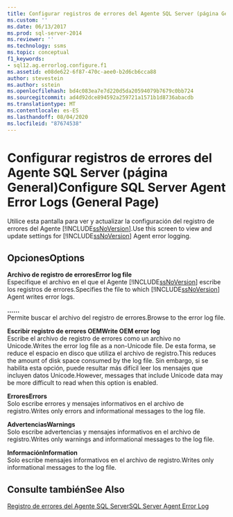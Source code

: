 ```yaml
---
title: Configurar registros de errores del Agente SQL Server (página General) | Microsoft Docs
ms.custom: ''
ms.date: 06/13/2017
ms.prod: sql-server-2014
ms.reviewer: ''
ms.technology: ssms
ms.topic: conceptual
f1_keywords:
- sql12.ag.errorlog.configure.f1
ms.assetid: e08de622-6f87-470c-aee0-b2d6cb6cca88
author: stevestein
ms.author: sstein
ms.openlocfilehash: bd4c083ea7e7d220d5da20594079b7679c0bb724
ms.sourcegitcommit: ad4d92dce894592a259721a1571b1d8736abacdb
ms.translationtype: MT
ms.contentlocale: es-ES
ms.lasthandoff: 08/04/2020
ms.locfileid: "87674538"
---
```

# <a name="configure-sql-server-agent-error-logs-general-page"></a><span data-ttu-id="ff4bd-102">Configurar registros de errores del Agente SQL Server (página General)</span><span class="sxs-lookup"><span data-stu-id="ff4bd-102">Configure SQL Server Agent Error Logs (General Page)</span></span>
  <span data-ttu-id="ff4bd-103">Utilice esta pantalla para ver y actualizar la configuración del registro de errores del Agente [!INCLUDE[ssNoVersion](../../includes/ssnoversion-md.md)].</span><span class="sxs-lookup"><span data-stu-id="ff4bd-103">Use this screen to view and update settings for [!INCLUDE[ssNoVersion](../../includes/ssnoversion-md.md)] Agent error logging.</span></span>  
  
## <a name="options"></a><span data-ttu-id="ff4bd-104">Opciones</span><span class="sxs-lookup"><span data-stu-id="ff4bd-104">Options</span></span>  
 <span data-ttu-id="ff4bd-105">**Archivo de registro de errores**</span><span class="sxs-lookup"><span data-stu-id="ff4bd-105">**Error log file**</span></span>  
 <span data-ttu-id="ff4bd-106">Especifique el archivo en el que el Agente [!INCLUDE[ssNoVersion](../../includes/ssnoversion-md.md)] escribe los registros de errores.</span><span class="sxs-lookup"><span data-stu-id="ff4bd-106">Specifies the file to which [!INCLUDE[ssNoVersion](../../includes/ssnoversion-md.md)] Agent writes error logs.</span></span>  
  
 <span data-ttu-id="ff4bd-107">**...**</span><span class="sxs-lookup"><span data-stu-id="ff4bd-107">**...**</span></span>  
 <span data-ttu-id="ff4bd-108">Permite buscar el archivo del registro de errores.</span><span class="sxs-lookup"><span data-stu-id="ff4bd-108">Browse to the error log file.</span></span>  
  
 <span data-ttu-id="ff4bd-109">**Escribir registro de errores OEM**</span><span class="sxs-lookup"><span data-stu-id="ff4bd-109">**Write OEM error log**</span></span>  
 <span data-ttu-id="ff4bd-110">Escribe el archivo de registro de errores como un archivo no Unicode.</span><span class="sxs-lookup"><span data-stu-id="ff4bd-110">Writes the error log file as a non-Unicode file.</span></span> <span data-ttu-id="ff4bd-111">De esta forma, se reduce el espacio en disco que utiliza el archivo de registro.</span><span class="sxs-lookup"><span data-stu-id="ff4bd-111">This reduces the amount of disk space consumed by the log file.</span></span> <span data-ttu-id="ff4bd-112">Sin embargo, si se habilita esta opción, puede resultar más difícil leer los mensajes que incluyen datos Unicode.</span><span class="sxs-lookup"><span data-stu-id="ff4bd-112">However, messages that include Unicode data may be more difficult to read when this option is enabled.</span></span>  
  
 <span data-ttu-id="ff4bd-113">**Errores**</span><span class="sxs-lookup"><span data-stu-id="ff4bd-113">**Errors**</span></span>  
 <span data-ttu-id="ff4bd-114">Solo escribe errores y mensajes informativos en el archivo de registro.</span><span class="sxs-lookup"><span data-stu-id="ff4bd-114">Writes only errors and informational messages to the log file.</span></span>  
  
 <span data-ttu-id="ff4bd-115">**Advertencias**</span><span class="sxs-lookup"><span data-stu-id="ff4bd-115">**Warnings**</span></span>  
 <span data-ttu-id="ff4bd-116">Solo escribe advertencias y mensajes informativos en el archivo de registro.</span><span class="sxs-lookup"><span data-stu-id="ff4bd-116">Writes only warnings and informational messages to the log file.</span></span>  
  
 <span data-ttu-id="ff4bd-117">**Información**</span><span class="sxs-lookup"><span data-stu-id="ff4bd-117">**Information**</span></span>  
 <span data-ttu-id="ff4bd-118">Solo escribe mensajes informativos en el archivo de registro.</span><span class="sxs-lookup"><span data-stu-id="ff4bd-118">Writes only informational messages to the log file.</span></span>  
  
## <a name="see-also"></a><span data-ttu-id="ff4bd-119">Consulte también</span><span class="sxs-lookup"><span data-stu-id="ff4bd-119">See Also</span></span>  
 [<span data-ttu-id="ff4bd-120">Registro de errores del Agente SQL Server</span><span class="sxs-lookup"><span data-stu-id="ff4bd-120">SQL Server Agent Error Log</span></span>](sql-server-agent-error-log.md)  
  
  
